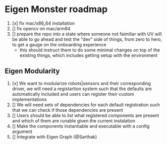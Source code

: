 # Eigen Monster roadmap

1. [x] fix mac/x86_64 installation
2. [] fix opencv on mac/arm64
3. [] prepare the repo into a state where someone not faimiliar with UV will be
able to go ahead and test the "dev" side of things, from zero to hero, to get a
gauge on the onboarding experience
    - this should instruct them to do some minimal changes on top of the existing
    things, which includes getting setup with the environment

## Eigen Modularity

1. [x] We want to modularize robots|sensors and their corresponding driver, we will need a registartion system such that the defaults are automatically included and users can register their custom implementations
2. [] We will need sets of dependencies for each default registration such that we can check if those dependencies are present
3. [] Users should be able to list what registered components are present and which of them are runable given the current instalation
4. [] Make the components instantiable and executable with a config argument
5. [] Integrate with Eigen Graph (@Sarthak)
